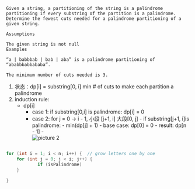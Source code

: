 


```
Given a string, a partitioning of the string is a palindrome partitioning if every substring of the partition is a palindrome. Determine the fewest cuts needed for a palindrome partitioning of a given string.

Assumptions

The given string is not null
Examples

“a | babbbab | bab | aba” is a palindrome partitioning of “ababbbabbababa”.

The minimum number of cuts needed is 3.
```


1. 状态：dp[i] = substring[0, i]   min # of cuts to make each partition a palindrome
2. induction rule:
   -   dp[i] 
       -   case 1: if substring[0,i] is palindrome: dp[i] = 0
       -   case 2: for j = 0 -> i - 1, 小段 [j+1, i] 大段[0, j]
                       -  if substring[j+1, i]is palindrome:
                             -  min(dp[j] + 1)
                                -  base case: dp[0] = 0
                                   -  result: dp[n - 1]
                                   -  
![picture 2](https://i.loli.net/2021/10/17/wAlIGoidB1fsagH.png)  


```java

for (int i = 1; i < n; i++) {  // grow letters one by one
    for (int j = 0; j < i; j++) {
            if (isPalindrome)
    }

}

```